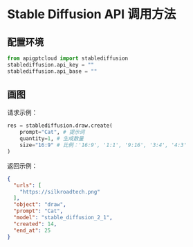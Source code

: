 # Stable Diffusion API 调用方法

## 配置环境
```python
from apigptcloud import stablediffusion
stablediffusion.api_key = ""
stablediffusion.api_base = ""
```

## 画图
请求示例：
```python
res = stablediffusion.draw.create(
    prompt="Cat", # 提示词
    quantity=1, # 生成数量
    size="16:9" # 比例：'16:9', '1:1', '9:16', '3:4', '4:3'
)
```
返回示例：
```json
{
  "urls": [
    "https://silkroadtech.png"
  ],
  "object": "draw",
  "prompt": "Cat",
  "model": "stable_diffusion_2_1",
  "created": 14,
  "end_at": 25
}
```